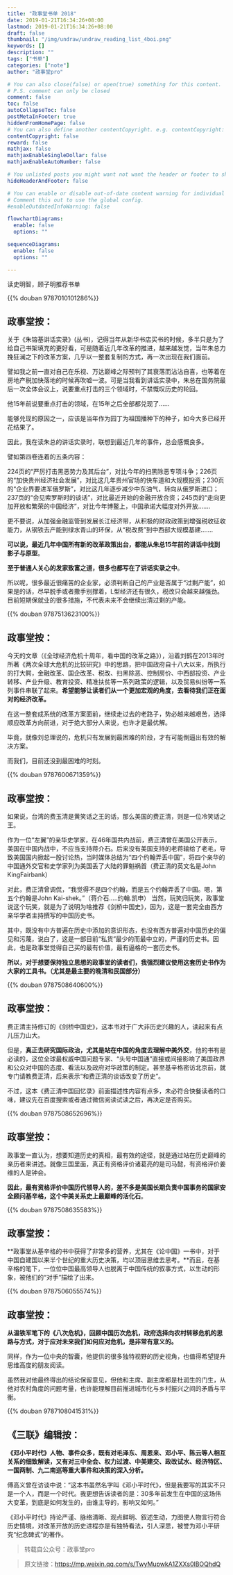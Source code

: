 ```yaml
---
title: "政事堂书单 2018"
date: 2019-01-21T16:34:26+08:00
lastmod: 2019-01-21T16:34:26+08:00
draft: false
thumbnail: "/img/undraw/undraw_reading_list_4boi.png"
keywords: []
description: ""
tags: ["书单"]
categories: ["note"]
author: "政事堂pro"

# You can also close(false) or open(true) something for this content.
# P.S. comment can only be closed
comment: false
toc: false
autoCollapseToc: false
postMetaInFooter: true
hiddenFromHomePage: false
# You can also define another contentCopyright. e.g. contentCopyright: "This is another copyright."
contentCopyright: false
reward: false
mathjax: false
mathjaxEnableSingleDollar: false
mathjaxEnableAutoNumber: false

# You unlisted posts you might want not want the header or footer to show
hideHeaderAndFooter: false

# You can enable or disable out-of-date content warning for individual post.
# Comment this out to use the global config.
#enableOutdatedInfoWarning: false

flowchartDiagrams:
  enable: false
  options: ""

sequenceDiagrams: 
  enable: false
  options: ""

---
```


读史明智，顾子明推荐书单

<!--more-->

{{% douban 9787010101286%}}
<!-- {{% douban 9787010101279%}}
{{% douban 9787010101262%}}
{{% douban 9787010101224%}} -->

## 政事堂按：

关于《朱镕基讲话实录》(丛书)，记得当年从新华书店买书的时候，多半只是为了给自己书架填充的更好看，可是随着近几年改革的推进，越来越发觉，当年朱总力挽狂澜之下的改革方案，几乎以一整套复制的方式，再一次出现在我们面前。

譬如我之前一直对自己在乐视、万达巅峰之际预判了其衰落而沾沾自喜，也等着在房地产税加快落地的时候再吹嘘一波。可是当我看到讲话实录中，朱总在国务院最后一次全体会议上，说要重点打击的三个领域时，不禁慨叹历史的轮回。
 
他15年前说要重点打击的领域，在15年之后全部都兑现了......
 
能够兑现的原因之一，应该是当年作为园丁为祖国播种下的种子，如今大多已经开花结果了。

因此，我在读朱总的讲话实录时，联想到最近几年的事件，总会感慨良多。
 
譬如第四卷连着的五条内容：
 
224页的“严厉打击黑恶势力及其后台”，对比今年的扫黑除恶专项斗争；226页的“加快贵州经济社会发展”，对比这几年贵州官场的快车道和大规模投资；230页的“企业界要进军俄罗斯”，对比这几年逐步减少中东油气，转向从俄罗斯进口；237页的“会见索罗斯时的谈话”，对比最近开始的金融开放合资；245页的“走向更加开放和繁荣的中国经济”，对比今年博鳌上，中国承诺大幅度对外开放.......
 
更不要说，从加强金融监管到发展长江经济带，从积极的财政政策到增强税收征收能力，从钢铁去产能到绿水青山的环保，从“税改费”到中西部大规模基建.......
 
**可以说，最近几年中国所有新的改革政策出台，都能从朱总15年前的讲话中找到影子与原型**。
 
**至于普通人关心的发家致富之道，很多也都写在了讲话实录之中**。
 
所以呢，很多最近很痛苦的企业家，必须判断自己的产业是否属于“过剩产能”，如果是的话，尽早脱手或者撒手别撑着，L型经济还有很久，税改只会越来越强劲。目前短期保就业的很多措施，不代表未来不会继续出清过剩的产能。
 

{{% douban 9787513623100%}}
## 政事堂按：

今天的文章（《全球经济危机十周年，看中国的改革之路》），沿着刘鹤在2013年时所著《两次全球大危机的比较研究》中的思路，把中国政府自十八大以来，所执行的打大鳄，金融改革、国企改革、税改、扫黑除恶、控制房价、中西部投资、产业转移、产业升级、教育投资、精准扶贫等一系列政策的逻辑，以及贸易纠纷等一系列事件串联了起来。**希望能够让读者们从一个更加宏观的角度，去看待我们正在面对的经济改革。**
 
在这一整套成系统的改革方案面前，继续走过去的老路子，势必越来越艰苦，选择顺应改革方向前进，对于绝大部分人来说，也许才是最优解。
 
毕竟，就像刘总理说的，危机只有发展到最困难的阶段，才有可能倒逼出有效的解决方案。

而我们，目前还没到最困难的时刻。
 
{{% douban 9787600671359%}}

## 政事堂按：

如果说，台湾的费玉清是黄笑话之王的话，那么美国的费正清，则是一位冷笑话之王。

作为一位“左翼”的亲华史学家，在46年国共内战前，费正清曾在美国公开表示，美国在中国内战中，不应当支持蒋介石。后来没有美国支持的老蒋输给了老毛，导致美国国内掀起一股讨论热，当时媒体总结为“四个约翰弄丢中国”，将四个亲华的中国通外交官和史学家列为美国丢了大陆的罪魁祸首（费正清的英文名是John KingFairbank）

对此，费正清曾调侃，“我觉得不是四个约翰，而是五个约翰弄丢了中国。嗯，第五个约翰是John Kai-shek。”（蒋介石.....约翰.凯申）
当然，玩笑归玩笑，政事堂说这个玩笑，就是为了说明为啥推荐《剑桥中国史》，因为，这是一套完全由西方亲华学者主持撰写的中国历史书。

其中，既没有中方普遍在历史中添加的意识形态，也没有西方普遍对中国历史的偏见和污蔑，说白了，这是一部目前“私货”最少的而最中立的，严谨的历史书。因此，也是政事堂觉得自己买的最有价值，最有逼格的一套历史书。

**所以，对于想要保持独立思想的政事堂的读者们，我强烈建议使用这套历史书作为大家的工具书。（尤其是最主要的晚清和民国部分）**

 {{% douban 9787508640600%}}

## 政事堂按：

费正清主持修订的《剑桥中国史》，这本书对于广大非历史兴趣的人，读起来有点儿压力山大。

但是，**真正去研究国际政治，尤其是站在中国的角度去理解中美外交**，他的书有是必读的，这位全球最权威中国问题专家、“头号中国通”直接或间接影响了美国政界和公众对中国的态度、看法以及政府对华政策的制定。甚至基辛格密访北京前，就专门请教费正清，后来表示“和费正清的谈话改变了历史”。

不过，这本《费正清中国回忆录》前面描述性内容有点多，未必符合快餐读者的口味，建议先在百度搜索或者通过微信阅读试读之后，再决定是否购买。


 {{% douban 9787508652696%}}

## 政事堂按：

政事堂一直认为，想要知道历史的真相，最有效的途径，就是通过站在历史巅峰的亲历者来讲述。就像三国里面，真正有资格评价诸葛亮的是司马懿，有资格评价姜维的人是钟会。
 
**因此，最有资格评价中国历代领导人的，差不多是美国长期负责中国事务的国家安全顾问基辛格，这个中美关系史上最巅峰的活化石**。

 {{% douban 9787508635583%}}

## 政事堂按：

**政事堂从基辛格的书中获得了非常多的营养，尤其在《论中国》一书中，对于中国自建国以来半个世纪的重大历史决策，均以顶层思维去思考。**而且，在基辛格的笔下，一位位中国最高领导人也脱离于中国传统的叙事方式，以生动的形象，被他们的“对手”描绘了出来。
 

 {{% douban 9787506055574%}}

## 政事堂按：

**从温铁军笔下的《八次危机》，回顾中国历次危机，政府选择向农村转移危机的思路与方式，对于应对未来我们如何应对危机，是非常有意义的。**
 
同样，作为一位中央的智囊，他提供的很多独特视野的历史视角，也值得希望提升思维高度的朋友阅读。
 
虽然我对他最终得出的结论保留意见，但他和主席、副主席都是杜润生的门生，从他对农村角度的问题考量，也许能理解目前推进城市化与乡村振兴之间的矛盾与平衡。
 

 {{% douban 9787108041531%}}

## 《三联》编辑按：

**《邓小平时代》人物、事件众多，既有对毛泽东、周恩来、邓小平、陈云等人相互关系的细致解读，又有对三中全会、权力过渡、中美建交、政改试水、经济特区、一国两制、九二南巡等重大事件和决策的深入分析。**

 傅高义曾在访谈中说：“这本书虽然名字叫《邓小平时代》，但是我要写的其实不只是一个人，而是一个时代。我更想告诉读者的是：30多年前发生在中国的这场伟大变革，到底是如何发生的，由谁主导的，影响又如何。”

  《邓小平时代》持论严谨、脉络清晰、观点鲜明、叙述生动，力图使人物言行符合历史情境，对改革开放的历史进程亦是有独特看法，引人深思，被誉为邓小平研究“纪念碑式”的著作。


  > 转载自公众号：政事堂pro
  
  > 原文链接：https://mp.weixin.qq.com/s/TwyMupwkA1ZXXs0lBOQhdQ